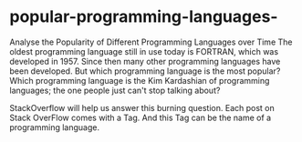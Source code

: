 # popular-programming-languages-

Analyse the Popularity of Different Programming Languages over Time
The oldest programming language still in use today is FORTRAN, 
which was developed in 1957. Since then many other programming languages 
have been developed. But which programming language is the most popular? 
Which programming language is the Kim Kardashian of programming languages; 
the one people just can't stop talking about? 

StackOverflow will help us answer this burning question.
Each post on Stack OverFlow comes with a Tag. 
And this Tag can be the name of a programming language.

